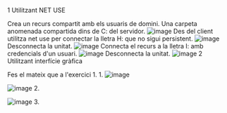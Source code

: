 1 Utilitzant NET USE

Crea un recurs compartit amb els usuaris de domini. Una carpeta anomenada compartida dins de C: del servidor.
![image](https://github.com/user-attachments/assets/9d5f7b72-e63c-4c45-beaf-d0143dd49ac8)
Des del client utilitza net use per connectar la lletra H: que no sigui persistent.
![image](https://github.com/user-attachments/assets/ecc94b89-a599-4d44-9d66-1563e5ecd5ee)
Desconnecta la unitat.
![image](https://github.com/user-attachments/assets/228265ac-8a47-4faf-bc7b-231c3f42592c)
Connecta el recurs a la lletra I: amb credencials d'un usuari.
![image](https://github.com/user-attachments/assets/7c78709a-26a0-46f0-81ba-c056240248b9)
Desconnecta la unitat.
![image](https://github.com/user-attachments/assets/0e461fbd-0cf7-4254-8c8e-41c7c9e64949)
2 Utilitzant interfície gràfica

Fes el mateix que a l'exercici 1.
1. 
![image](https://github.com/user-attachments/assets/6c49b4a0-1671-4ab7-9c2d-9b659ec5041f)

![image](https://github.com/user-attachments/assets/922d9a46-c47b-4242-802e-2aa49aa848b0)
2.

![image](https://github.com/user-attachments/assets/46068f01-4c01-4db8-a765-f75c850eaa72)
3. 
